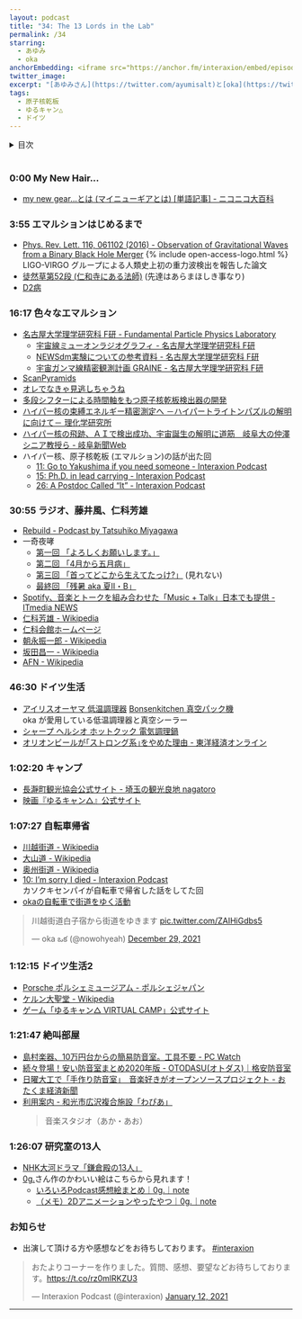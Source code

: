 ```yaml
---
layout: podcast
title: "34: The 13 Lords in the Lab"
permalink: /34
starring:
  - あゆみ
  - oka
anchorEmbedding: <iframe src="https://anchor.fm/interaxion/embed/episodes/34-The-13-Lords-in-the-Lab-e1e6rul" height="102px" width="500px" frameborder="0" scrolling="no"></iframe>
twitter_image: 
excerpt: "[あゆみさん](https://twitter.com/ayumisalt)と[oka](https://twitter.com/nowohyeah)で原子核乾板、ゆるキャン△で絶叫、研究室の13人などについて話しました。"
tags:
  - 原子核乾板
  - ゆるキャン△
  - ドイツ
---
```


<details>
<!-- https://github.com/gettalong/kramdown/issues/155#issuecomment-339793629 -->
<summary markdown='span'>目次</summary>
<nav>
  * this unordered seed list will be replaced by toc as unordered list
  {:toc}
<!-- https://stackoverflow.com/a/38419441/11480802 -->
</nav>
</details>
<br>

### 0:00 My New Hair...

- [my new gear...とは (マイニューギアとは) [単語記事] - ニコニコ大百科](https://dic.nicovideo.jp/a/my%20new%20gear...)

### 3:55 エマルションはじめるまで

- [Phys. Rev. Lett. 116, 061102 (2016) - Observation of Gravitational Waves from a Binary Black Hole Merger](https://journals.aps.org/prl/abstract/10.1103/PhysRevLett.116.061102) {% include open-access-logo.html %}  
  LIGO-VIRGO グループによる人類史上初の重力波検出を報告した論文
- [徒然草第52段 (仁和寺にある法師)](https://www2.yamanashi-ken.ac.jp/~itoyo/tsuredure/turedure050_099/turedure052.htm) (先達はあらまほしき事なり)
- [D2病](https://twitter.com/search?q=D2%E7%97%85)

### 16:17 色々なエマルション

- [名古屋大学理学研究科 F研 - Fundamental Particle Physics Laboratory](https://flab.phys.nagoya-u.ac.jp/)
  - [宇宙線ミューオンラジオグラフィ - 名古屋大学理学研究科 F研](https://flab.phys.nagoya-u.ac.jp/2011/appli/muon/)
  - [NEWSdm実験についての参考資料 - 名古屋大学理学研究科 F研](https://flab.phys.nagoya-u.ac.jp/2011/experiment/dm/newsdmref/)
  - [宇宙ガンマ線精密観測計画 GRAINE - 名古屋大学理学研究科 F研](https://flab.phys.nagoya-u.ac.jp/2011/appli/graine/)
- [ScanPyramids](http://www.scanpyramids.org/index-ja.html)
- [オレでなきゃ見逃しちゃうね](https://dic.pixiv.net/a/%E5%9B%A3%E9%95%B7%E3%81%AE%E6%89%8B%E5%88%80%E3%82%92%E8%A6%8B%E9%80%83%E3%81%95%E3%81%AA%E3%81%8B%E3%81%A3%E3%81%9F%E4%BA%BA)
- [多段シフターによる時間軸をもつ原子核乾板検出器の開発](https://www.jstage.jst.go.jp/article/butsuri/72/10/72_734/_article/-char/ja/)
- [ハイパー核の束縛エネルギー精密測定へ －ハイパートライトンパズルの解明に向けて－ 理化学研究所](https://www.riken.jp/press/2021/20210914_3/index.html)
- [ハイパー核の飛跡、ＡＩで検出成功、宇宙誕生の解明に道筋　岐阜大の仲澤シニア教授ら - 岐阜新聞Web](https://www.gifu-np.co.jp/articles/-/16354)
- ハイパー核、原子核乾板 (エマルション)の話が出た回
  - [11: Go to Yakushima if you need someone - Interaxion Podcast](https://interaxion-podcast.github.io/11)
  - [15: Ph.D. in lead carrying - Interaxion Podcast](https://interaxion-podcast.github.io/15)
  - [26: A Postdoc Called “It” - Interaxion Podcast](https://interaxion-podcast.github.io/26)

### 30:55 ラジオ、藤井風、仁科芳雄

- [Rebuild - Podcast by Tatsuhiko Miyagawa](https://rebuild.fm/)
- 一奇夜哮
  - [第一回 「よろしくお願いします。」](https://youtu.be/teBXkThXVN8)
  - [第二回 「4月から五月病」](https://youtu.be/d8bubFrNFJg)
  - [第三回 「首ってどこから生えてたっけ?」](https://www.youtube.com/watch?v=EJlVtYNqG0M) (見れない)
  - [最終回 「残暑 aka 夏Ⅱ・B」](https://youtu.be/2y2d65wbMnA)
- [Spotify、音楽とトークを組み合わせた「Music + Talk」日本でも提供 - ITmedia NEWS](https://www.itmedia.co.jp/news/articles/2108/19/news077.html)
- [仁科芳雄 - Wikipedia](https://ja.wikipedia.org/wiki/%E4%BB%81%E7%A7%91%E8%8A%B3%E9%9B%84)
- [仁科会館ホームページ](http://www.kagaku.nishina.town.satosho.okayama.jp/)
- [朝永振一郎 - Wikipedia](https://ja.wikipedia.org/wiki/%E6%9C%9D%E6%B0%B8%E6%8C%AF%E4%B8%80%E9%83%8E)
- [坂田昌一 - Wikipedia](https://ja.wikipedia.org/wiki/%E5%9D%82%E7%94%B0%E6%98%8C%E4%B8%80)
- [AFN - Wikipedia](https://ja.wikipedia.org/wiki/AFN)

### 46:30 ドイツ生活

- [アイリスオーヤマ 低温調理器](https://amzn.to/3HxwFqg) [Bonsenkitchen 真空パック機](https://amzn.to/3J5ctMU)  
  oka が愛用している低温調理器と真空シーラー
- [シャープ ヘルシオ ホットクック 電気調理鍋](https://amzn.to/34gNPKo)
- [オリオンビールが｢ストロング系｣をやめた理由 - 東洋経済オンライン](https://toyokeizai.net/articles/-/393679)

### 1:02:20 キャンプ

- [長瀞町観光協会公式サイト - 埼玉の観光良地 nagatoro](https://www.nagatoro.gr.jp/)
- [映画『ゆるキャン△』公式サイト](https://yurucamp.jp/cinema/)

### 1:07:27 自転車帰省

- [川越街道 - Wikipedia](https://ja.wikipedia.org/wiki/%E5%B7%9D%E8%B6%8A%E8%A1%97%E9%81%93)
- [大山道 - Wikipedia](https://ja.wikipedia.org/wiki/%E5%A4%A7%E5%B1%B1%E9%81%93)
- [奥州街道 - Wikipedia](https://ja.wikipedia.org/wiki/%E5%A5%A5%E5%B7%9E%E8%A1%97%E9%81%93)
- [10: I’m sorry I died - Interaxion Podcast](https://interaxion-podcast.github.io/10)  
  カソクキセンパイが自転車で帰省した話をしてた回
- [okaの自転車で街道をゆく活動](https://twitter.com/nowohyeah/status/1476044369149194242)

<blockquote class="twitter-tweet tw-align-center"><p lang="ja" dir="ltr">川越街道白子宿から街道をゆきます <a href="https://t.co/ZAIHiGdbs5">pic.twitter.com/ZAIHiGdbs5</a></p>&mdash; oka ఒక (@nowohyeah) <a href="https://twitter.com/nowohyeah/status/1476044369149194242?ref_src=twsrc%5Etfw">December 29, 2021</a>
</blockquote> <script async src="https://platform.twitter.com/widgets.js" charset="utf-8"></script>

### 1:12:15 ドイツ生活2

- [Porsche ポルシェミュージアム - ポルシェジャパン](https://www.porsche.com/japan/jp/aboutporsche/porschemuseum/)
- [ケルン大聖堂 - Wikipedia](https://ja.wikipedia.org/wiki/%E3%82%B1%E3%83%AB%E3%83%B3%E5%A4%A7%E8%81%96%E5%A0%82)
- [ゲーム「ゆるキャン△ VIRTUAL CAMP」公式サイト](https://yurucamp-v.com/)

### 1:21:47 絶叫部屋

- [島村楽器、10万円台からの簡易防音室。工具不要 - PC Watch](https://pc.watch.impress.co.jp/docs/news/1373973.html)
- [続々登場！安い防音室まとめ2020年版 - OTODASU(オトダス)｜格安防音室](https://otodasu.jp/bouonsitu-yasui/)
- [日曜大工で「手作り防音室」　音楽好きがオープンソースプロジェクト - おたくま経済新聞](https://otakei.otakuma.net/archives/2021102708.html)
- [利用案内 - 和光市広沢複合施設「わぴあ」](https://wapia.jp/use/#use)  
  >音楽スタジオ（あか・あお）

### 1:26:07 研究室の13人

- [NHK大河ドラマ「鎌倉殿の13人」](https://www.nhk.or.jp/kamakura13/)
- [0g.](https://twitter.com/trickolo)さん作のかわいい絵はこちらから見れます！
  - [いろいろPodcast感想絵まとめ｜0g.｜note](https://note.com/0gdot/n/ne0344376b8d4)
  - [（メモ）2Dアニメーションやったやつ｜0g.｜note](https://note.com/0gdot/n/n6f50c73764a0)

### お知らせ

- 出演して頂ける方や感想などをお待ちしております。 [#interaxion](https://twitter.com/hashtag/interaxion)

<blockquote class="twitter-tweet tw-align-center"><p lang="ja" dir="ltr">おたよりコーナーを作りました。質問、感想、要望などお待ちしております。<a href="https://t.co/rz0mlRKZU3">https://t.co/rz0mlRKZU3</a></p>— Interaxion Podcast (@interaxion) <a href="https://twitter.com/interaxion/status/1348936492488421378?ref_src=twsrc%5Etfw">January 12, 2021</a>
</blockquote> <script async src="https://platform.twitter.com/widgets.js" charset="utf-8"></script>

----------
